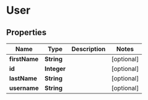 # User

## Properties
Name | Type | Description | Notes
------------ | ------------- | ------------- | -------------
**firstName** | **String** |  |  [optional]
**id** | **Integer** |  |  [optional]
**lastName** | **String** |  |  [optional]
**username** | **String** |  |  [optional]
